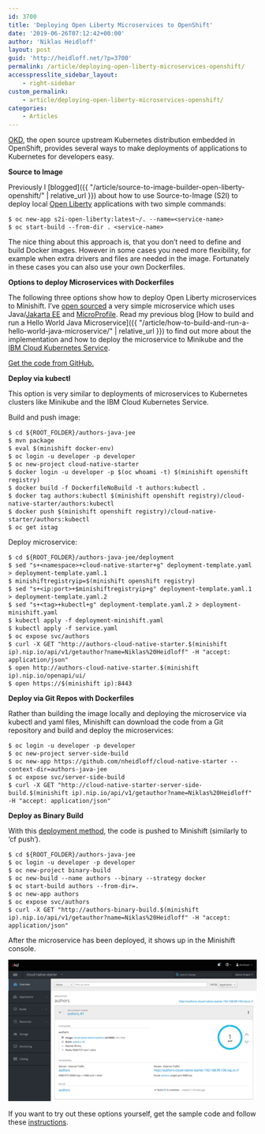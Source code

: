 ```yaml
---
id: 3700
title: 'Deploying Open Liberty Microservices to OpenShift'
date: '2019-06-26T07:12:42+00:00'
author: 'Niklas Heidloff'
layout: post
guid: 'http://heidloff.net/?p=3700'
permalink: /article/deploying-open-liberty-microservices-openshift/
accesspresslite_sidebar_layout:
    - right-sidebar
custom_permalink:
    - article/deploying-open-liberty-microservices-openshift/
categories:
    - Articles
---
```


[OKD](https://www.okd.io/), the open source upstream Kubernetes distribution embedded in OpenShift, provides several ways to make deployments of applications to Kubernetes for developers easy.

**Source to Image**

Previously I [blogged]({{ "/article/source-to-image-builder-open-liberty-openshift/" | relative_url }}) about how to use Source-to-Image (S2I) to deploy local [Open Liberty](https://openliberty.io/) applications with two simple commands:

```
$ oc new-app s2i-open-liberty:latest~/. --name=<service-name>
$ oc start-build --from-dir . <service-name>
```

The nice thing about this approach is, that you don’t need to define and build Docker images. However in some cases you need more flexibility, for example when extra drivers and files are needed in the image. Fortunately in these cases you can also use your own Dockerfiles.

**Options to deploy Microservices with Dockerfiles**

The following three options show how to deploy Open Liberty microservices to Minishift. I’ve [open sourced](https://github.com/IBM/cloud-native-starter/tree/master/authors-java-jee) a very simple microservice which uses Java/[Jakarta EE](https://jakarta.ee/) and [MicroProfile](https://microprofile.io/). Read my previous blog [How to build and run a Hello World Java Microservice]({{ "/article/how-to-build-and-run-a-hello-world-java-microservice/" | relative_url }}) to find out more about the implementation and how to deploy the microservice to Minikube and the [IBM Cloud Kubernetes Service](https://www.ibm.com/cloud/container-service).

[Get the code from GitHub.](https://github.com/IBM/cloud-native-starter/tree/master/authors-java-jee)

**Deploy via kubectl**

This option is very similar to deployments of microservices to Kubernetes clusters like Minikube and the IBM Cloud Kubernetes Service.

Build and push image:

```
$ cd ${ROOT_FOLDER}/authors-java-jee
$ mvn package
$ eval $(minishift docker-env)
$ oc login -u developer -p developer
$ oc new-project cloud-native-starter
$ docker login -u developer -p $(oc whoami -t) $(minishift openshift registry)
$ docker build -f DockerfileNoBuild -t authors:kubectl .
$ docker tag authors:kubectl $(minishift openshift registry)/cloud-native-starter/authors:kubectl
$ docker push $(minishift openshift registry)/cloud-native-starter/authors:kubectl
$ oc get istag
```

Deploy microservice:

```
$ cd ${ROOT_FOLDER}/authors-java-jee/deployment
$ sed "s+<namespace>+cloud-native-starter+g" deployment-template.yaml > deployment-template.yaml.1
$ minishiftregistryip=$(minishift openshift registry)
$ sed "s+<ip:port>+$minishiftregistryip+g" deployment-template.yaml.1 > deployment-template.yaml.2
$ sed "s+<tag>+kubectl+g" deployment-template.yaml.2 > deployment-minishift.yaml
$ kubectl apply -f deployment-minishift.yaml
$ kubectl apply -f service.yaml
$ oc expose svc/authors
$ curl -X GET "http://authors-cloud-native-starter.$(minishift ip).nip.io/api/v1/getauthor?name=Niklas%20Heidloff" -H "accept: application/json"
$ open http://authors-cloud-native-starter.$(minishift ip).nip.io/openapi/ui/
$ open https://$(minishift ip):8443
```

**Deploy via Git Repos with Dockerfiles**

Rather than building the image locally and deploying the microservice via kubectl and yaml files, Minishift can download the code from a Git repository and build and deploy the microservices:

```
$ oc login -u developer -p developer
$ oc new-project server-side-build
$ oc new-app https://github.com/nheidloff/cloud-native-starter --context-dir=authors-java-jee
$ oc expose svc/server-side-build
$ curl -X GET "http://cloud-native-starter-server-side-build.$(minishift ip).nip.io/api/v1/getauthor?name=Niklas%20Heidloff" -H "accept: application/json"
```

**Deploy as Binary Build**

With this [deployment method](https://docs.okd.io/3.11/dev_guide/dev_tutorials/binary_builds.html), the code is pushed to Minishift (similarly to ‘cf push’).

```
$ cd ${ROOT_FOLDER}/authors-java-jee
$ oc login -u developer -p developer
$ oc new-project binary-build
$ oc new-build --name authors --binary --strategy docker
$ oc start-build authors --from-dir=.
$ oc new-app authors
$ oc expose svc/authors
$ curl -X GET "http://authors-binary-build.$(minishift ip).nip.io/api/v1/getauthor?name=Niklas%20Heidloff" -H "accept: application/json"
```

After the microservice has been deployed, it shows up in the Minishift console.

![image](/assets/img/2019/06/overview.png)

If you want to try out these options yourself, get the sample code and follow these [instructions](https://github.com/IBM/cloud-native-starter/tree/master/authors-java-jee).